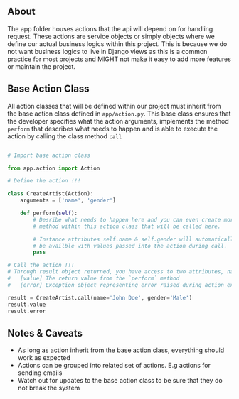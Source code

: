 ## About

The app folder houses actions that the api will depend on for handling request. These actions are service objects or simply objects where we define our actual business logics within this project. This is because we do not want business logics to live in Django views as this is a common practice for most projects and MIGHT not make it easy to add more features or maintain the project.

## Base Action Class

All action classes that will be defined within our project must inherit from the base action class defined in `app/action.py`. This base class ensures that the developer specifies what the action arguments, implements the method `perform` that describes what needs to happen and is able to execute the action by calling the class method `call`

```python

# Import base action class

from app.action import Action

# Define the action !!!

class CreateArtist(Action):
    arguments = ['name', 'gender']

    def perform(self):
        # Desribe what needs to happen here and you can even create more
        # method within this action class that will be called here.

        # Instance attributes self.name & self.gender will automatically
        # be availble with values passed into the action during call.
        pass

# Call the action !!!
# Through result object returned, you have access to two attributes, namely
#   [value] The return value from the `perform` method
#   [error] Exception object representing error raised during action execution

result = CreateArtist.call(name='John Doe', gender='Male')
result.value
result.error

```

## Notes & Caveats

- As long as action inherit from the base action class, everything should work as expected
- Actions can be grouped into related set of actions. E.g actions for sending emails
- Watch out for updates to the base action class to be sure that they do not break the system
